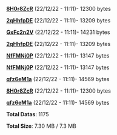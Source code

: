 [**8H0r8ZcR**](/data/8H0r8ZcR.txt) (22/12/22 - 11:11)- 12300 bytes

[**2qHhfpDE**](/data/2qHhfpDE.txt) (22/12/22 - 11:11)- 13209 bytes

[**GxFc2n2V**](/data/GxFc2n2V.txt) (22/12/22 - 11:11)- 14231 bytes

[**2qHhfpDE**](/data/2qHhfpDE.txt) (22/12/22 - 11:11)- 13209 bytes

[**NfFMNj0P**](/data/NfFMNj0P.txt) (22/12/22 - 11:11)- 13147 bytes

[**NfFMNj0P**](/data/NfFMNj0P.txt) (22/12/22 - 11:11)- 13147 bytes

[**qfz6eM1a**](/data/qfz6eM1a.txt) (22/12/22 - 11:11)- 14569 bytes

[**8H0r8ZcR**](/data/8H0r8ZcR.txt) (22/12/22 - 11:11)- 12300 bytes

[**qfz6eM1a**](/data/qfz6eM1a.txt) (22/12/22 - 11:11)- 14569 bytes

**Total Datas**: 1175

**Total Size**: 7.30 MB / 7.3 MB